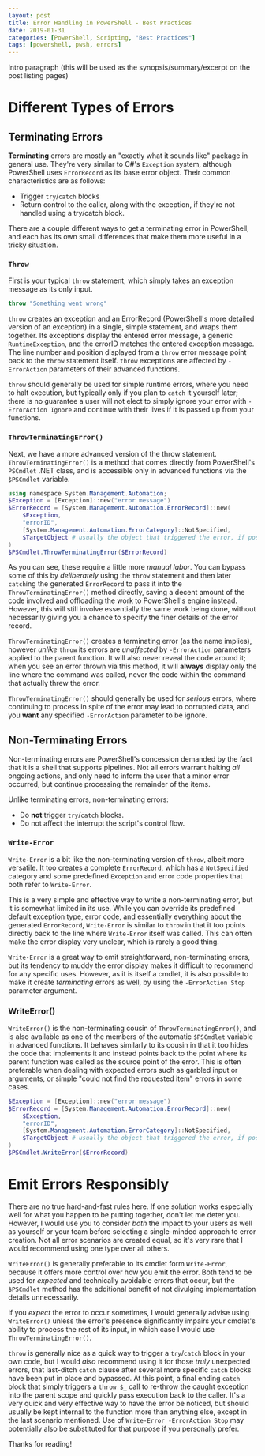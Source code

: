 ```yaml
---
layout: post
title: Error Handling in PowerShell - Best Practices
date: 2019-01-31
categories: [PowerShell, Scripting, "Best Practices"]
tags: [powershell, pwsh, errors]
---
```


Intro paragraph (this will be used as the synopsis/summary/excerpt on the post listing pages)

# Different Types of Errors

## Terminating Errors

**Terminating** errors are mostly an "exactly what it sounds like" package in general use.
They're very similar to C#'s `Exception` system, although PowerShell uses `ErrorRecord` as its base
error object.
Their common characteristics are as follows:

* Trigger `try`/`catch` blocks
* Return control to the caller, along with the exception, if they're not handled using a try/catch block.

There are a couple different ways to get a terminating error in PowerShell, and each has its own
small differences that make them more useful in a tricky situation.

### `Throw`

First is your typical `throw` statement, which simply takes an exception message as its only input.

```powershell
throw "Something went wrong"
```

`throw` creates an exception and an ErrorRecord (PowerShell's more detailed version of an exception)
in a single, simple statement, and wraps them together.
Its exceptions display the entered error message, a generic `RuntimeException`, and the errorID
matches the entered exception message.
The line number and position displayed from a `throw` error message point back to the `throw`
statement itself.
`throw` exceptions are affected by `-ErrorAction` parameters of their advanced functions.

`throw` should generally be used for simple runtime errors, where you need to halt execution, but
typically only if you plan to `catch` it yourself later; there is no guarantee a user will not
elect to simply ignore your error with `-ErrorAction Ignore` and continue with their lives if it
is passed up from your functions.

### `ThrowTerminatingError()`

Next, we have a more advanced version of the throw statement. `ThrowTerminatingError()` is a method
that comes directly from PowerShell's `PSCmdlet` .NET class, and is accessible only in advanced
functions via the `$PSCmdlet` variable.

```powershell
using namespace System.Management.Automation;
$Exception = [Exception]::new("error message")
$ErrorRecord = [System.Management.Automation.ErrorRecord]::new(
    $Exception,
    "errorID",
    [System.Management.Automation.ErrorCategory]::NotSpecified,
    $TargetObject # usually the object that triggered the error, if possible
)
$PSCmdlet.ThrowTerminatingError($ErrorRecord)
```

As you can see, these require a little more _manual labor_.
You can bypass some of this by _deliberately_ using the `throw` statement and then later `catch`ing
the generated `ErrorRecord` to pass it into the `ThrowTerminatingError()` method directly, saving a
decent amount of the code involved and offloading the work to PowerShell's engine instead.
However, this will still involve essentially the same work being done, without necessarily giving
you a chance to specify the finer details of the error record.

`ThrowTerminatingError()` creates a terminating error (as the name implies), however _unlike_
`throw` its errors are _unaffected_ by `-ErrorAction` parameters applied to the parent function.
It will also never reveal the code around it; when you see an error thrown via this method, it will
**always** display only the line where the command was called, never the code within the command
that actually threw the error.

`ThrowTerminatingError()` should generally be used for _serious_ errors, where continuing to process
in spite of the error may lead to corrupted data, and you **want** any specified `-ErrorAction`
parameter to be ignore.

## Non-Terminating Errors

Non-terminating errors are PowerShell's concession demanded by the fact that it is a shell that
supports pipelines.
Not all errors warrant halting _all_ ongoing actions, and only need to inform the user that a minor
error occurred, but continue processing the remainder of the items.

Unlike terminating errors, non-terminating errors:

* Do **not** trigger `try`/`catch` blocks.
* Do not affect the interrupt the script's control flow.

### `Write-Error`

`Write-Error` is a bit like the non-terminating version of `throw`, albeit more versatile.
It too creates a complete `ErrorRecord`, which has a `NotSpecified` category and some predefined
`Exception` and error code properties that both refer to `Write-Error`.

This is a very simple and effective way to write a non-terminating error, but it is somewhat
limited in its use.
While you can override its predefined default exception type, error code, and essentially everything
about the generated `ErrorRecord`, `Write-Error` is similar to `throw` in that it too points
directly back to the line where `Write-Error` itself was called.
This can often make the error display very unclear, which is rarely a good thing.

`Write-Error` is a great way to emit straightforward, non-terminating errors, but its tendency to
muddy the error display makes it difficult to recommend for any specific uses.
However, as it is itself a cmdlet, it is also possible to make it create _terminating_ errors as
well, by using the `-ErrorAction Stop` parameter argument.

### WriteError()

`WriteError()` is the non-terminating cousin of `ThrowTerminatingError()`, and is also available
as one of the members of the automatic `$PSCmdlet` variable in advanced functions.
It behaves similarly to its cousin in that it too hides the code that implements it and instead
points back to the point where its parent function was called as the source point of the error.
This is often preferable when dealing with expected errors such as garbled input or arguments, or
simple "could not find the requested item" errors in some cases.

```powershell
$Exception = [Exception]::new("error message")
$ErrorRecord = [System.Management.Automation.ErrorRecord]::new(
    $Exception,
    "errorID",
    [System.Management.Automation.ErrorCategory]::NotSpecified,
    $TargetObject # usually the object that triggered the error, if possible
)
$PSCmdlet.WriteError($ErrorRecord)
```

# Emit Errors Responsibly

There are no true hard-and-fast rules here.
If one solution works especially well for what you happen to be putting together, don't let me deter
you.
However, I would use you to consider _both_ the impact to your users as well as yourself or your
team before selecting a single-minded approach to error creation.
Not all error scenarios are created equal, so it's very rare that I would recommend using one type
over all others.

`WriteError()` is generally preferable to its cmdlet form `Write-Error`, because it offers more
control over how you emit the error.
Both tend to be used for _expected_ and technically avoidable errors that occur, but the `$PSCmdlet`
method has the additional benefit of not divulging implementation details unnecessarily.

If you _expect_ the error to occur sometimes, I would generally advise using `WriteError()` unless
the error's presence significantly impairs your cmdlet's ability to process the rest of its input,
in which case I would use `ThrowTerminatingError()`.

`throw` is generally nice as a quick way to trigger a `try`/`catch` block in your own code, but I
would _also_ recommend using it for those _truly_ unexpected errors, that last-ditch `catch` clause
after several more specific `catch` blocks have been put in place and bypassed.
At this point, a final ending `catch` block that simply triggers a `throw $_` call to re-throw the
caught exception into the parent scope and quickly pass execution back to the caller.
It's a very quick and very effective way to have the error be noticed, but should usually be kept
internal to the function more than anything else, except in the last scenario mentioned.
Use of `Write-Error -ErrorAction Stop` may potentially also be substituted for that purpose if you
personally prefer.


Thanks for reading!